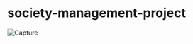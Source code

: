 # society-management-project
![Capture](https://user-images.githubusercontent.com/68999872/99632260-ee69ba00-2a62-11eb-8acf-d807a0a24aab.PNG)

